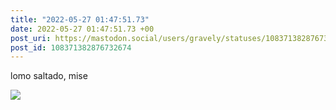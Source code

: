 ```yaml
---
title: "2022-05-27 01:47:51.73"
date: 2022-05-27 01:47:51.73 +00
post_uri: https://mastodon.social/users/gravely/statuses/108371382876732674
post_id: 108371382876732674
---
```

lomo saltado, mise


![](/images/108371382829253824.jpg)

